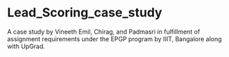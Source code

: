 # Lead_Scoring_case_study
A case study by Vineeth Emil, Chirag, and Padmasri in fulfillment of assignment requirements under the EPGP program by IIIT, Bangalore along with UpGrad.
